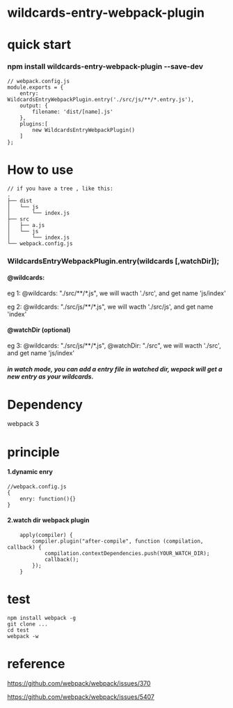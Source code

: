 # wildcards-entry-webpack-plugin


# quick start

### npm install wildcards-entry-webpack-plugin --save-dev

```
// webpack.config.js
module.exports = {
    entry: WildcardsEntryWebpackPlugin.entry('./src/js/**/*.entry.js'),
    output: {
        filename: 'dist/[name].js'
    },
    plugins:[
        new WildcardsEntryWebpackPlugin()
    ]
};
```

# How to use




```
// if you have a tree , like this:
.
├── dist
│   └── js
│       └── index.js
├── src
│   ├── a.js
│   └── js
│       └── index.js
└── webpack.config.js
```
### WildcardsEntryWebpackPlugin.entry(wildcards [,watchDir]);
#### @wildcards:

eg 1:    @wildcards: "./src/**/*.js", we will wacth './src', and get name 'js/index'

eg 2:    @wildcards: "./src/js/**/*.js", we will wacth './src/js', and get name 'index'

#### @watchDir (optional)

eg 3:    @wildcards: "./src/js/**/*.js", @watchDir: "./src", we will wacth './src', and get name 'js/index'

##### in watch mode, you can add a entry file in watched dir, wepack will get a new entry as your wildcards.

# Dependency
webpack 3

# principle
#### 1.dynamic enry
```
//webpack.config.js
{
    enry: function(){}
}
```
#### 2.watch dir webpack plugin

```
    apply(compiler) {
        compiler.plugin("after-compile", function (compilation, callback) {
            compilation.contextDependencies.push(YOUR_WATCH_DIR);
            callback();
        });
    }
```

# test
```
npm install webpack -g 
git clone ...
cd test
webpack -w
```


# reference

https://github.com/webpack/webpack/issues/370

https://github.com/webpack/webpack/issues/5407

